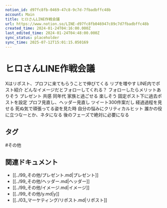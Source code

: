 ```yaml
---
notion_id: d97fc8fb-0469-47c8-9c7d-7fbadbffc48b
account: Main
title: ヒロさんLINE作戦会議
url: https://www.notion.so/LINE-d97fc8fb046947c89c7d7fbadbffc48b
created_time: 2024-01-24T04:16:00.000Z
last_edited_time: 2024-01-24T04:48:00.000Z
sync_status: placeholder
sync_time: 2025-07-12T15:01:15.050169
---
```

# ヒロさんLINE作戦会議

Xはリポスト、プロフに来てもらうことで伸びてくる
リプを増やす
LINE内でポスト紹介
どんなイメージだとフォローしてくれる？
  フォローしたらメリットありそう
  プレゼント
  共感
  同年代
  家族と過ごせる
  楽しそう
固定ポスト下に過去ポストを設定
プロフ見直し、ヘッダー見直し
ツイート300件案だし
経過過程を見せる
死ぬ気で頑張ってる姿を見た時
自分の悩みにクリティカルヒット
誰かの役に立つなーとか、ネタになる
後のフェーズで絶対に必要になる

## タグ

#その他 

## 関連ドキュメント

- [[../99_その他/プレゼント.md|プレゼント]]
- [[../99_その他/ヘッダー.md|ヘッダー]]
- [[../99_その他/イメージ.md|イメージ]]
- [[../99_その他/y.md|y]]
- [[../03_マーケティング/リポスト.md|リポスト]]
